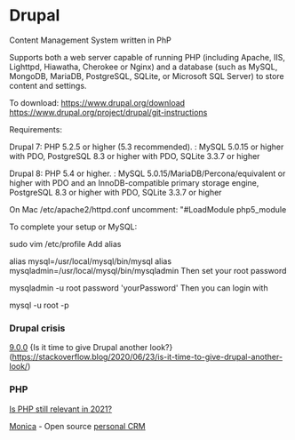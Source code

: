 Drupal
======

Content Management System written in PhP

Supports both a web server capable of running PHP (including Apache, IIS, Lighttpd, Hiawatha, Cherokee or Nginx) and a database (such as MySQL, MongoDB, MariaDB, PostgreSQL, SQLite, or Microsoft SQL Server) to store content and settings.

To download:
https://www.drupal.org/download
https://www.drupal.org/project/drupal/git-instructions

Requirements:

Drupal 7: PHP 5.2.5 or higher (5.3 recommended).
        : MySQL 5.0.15 or higher with PDO, PostgreSQL 8.3 or higher with PDO, SQLite 3.3.7 or higher

Drupal 8: PHP 5.4 or higher.
        : MySQL 5.0.15/MariaDB/Percona/equivalent or higher with PDO and an InnoDB-compatible primary storage engine, PostgreSQL 8.3 or higher with PDO, SQLite 3.3.7 or higher

On Mac
/etc/apache2/httpd.conf
uncomment:
"#LoadModule php5_module


To complete your setup or MySQL:

sudo vim /etc/profile
Add alias

alias mysql=/usr/local/mysql/bin/mysql
alias mysqladmin=/usr/local/mysql/bin/mysqladmin
Then set your root password

mysqladmin -u root password 'yourPassword'
Then you can login with

mysql -u root -p

### Drupal crisis
[9.0.0](https://dri.es/drupal-9-0-0-released)
{Is it time to give Drupal another look?}(https://stackoverflow.blog/2020/06/23/is-it-time-to-give-drupal-another-look/)

### PHP
[Is PHP still relevant in 2021?](https://medium.com/better-programming/is-php-still-relevant-in-2021-19580c75855)

[Monica](https://github.com/monicahq/monica) - Open source [personal CRM](https://www.monicahq.com/)

